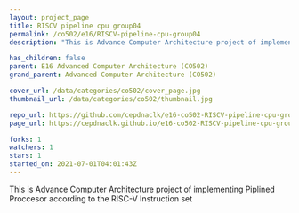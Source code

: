 ```yaml
---
layout: project_page
title: RISCV pipeline cpu group04
permalink: /co502/e16/RISCV-pipeline-cpu-group04
description: "This is Advance Computer Architecture project of implementing Piplined Proccesor according to the RISC-V Instruction set"

has_children: false
parent: E16 Advanced Computer Architecture (CO502)
grand_parent: Advanced Computer Architecture (CO502)

cover_url: /data/categories/co502/cover_page.jpg
thumbnail_url: /data/categories/co502/thumbnail.jpg

repo_url: https://github.com/cepdnaclk/e16-co502-RISCV-pipeline-cpu-group04
page_url: https://cepdnaclk.github.io/e16-co502-RISCV-pipeline-cpu-group04

forks: 1
watchers: 1
stars: 1
started_on: 2021-07-01T04:01:43Z
---
```

This is Advance Computer Architecture project of implementing Piplined Proccesor according to the RISC-V Instruction set

